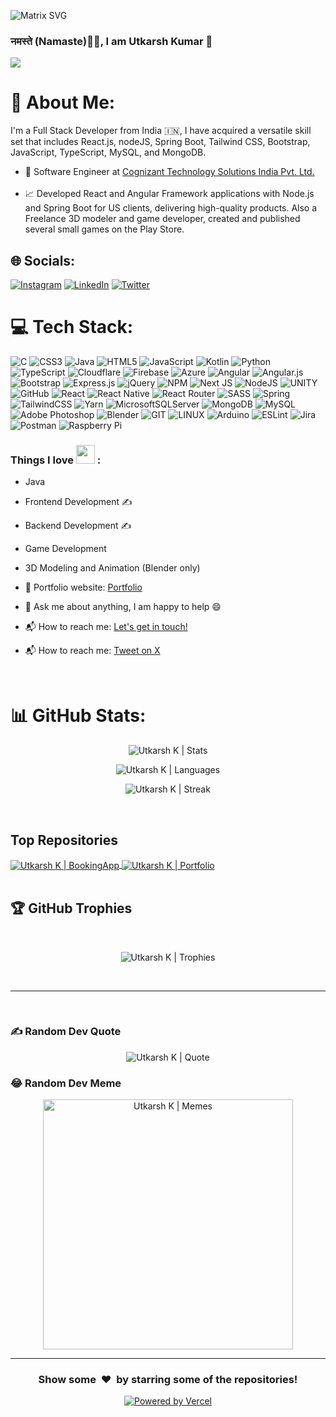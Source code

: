 ![Matrix SVG](https://raw.githubusercontent.com/rodrigograca31/rodrigograca31/master/matrix.svg)

<!-- <h3> नमस्ते (Namaste)🙏🏻, I am Utkarsh Kumar 👋</h3> -->

### नमस्ते (Namaste)🙏🏻, I am Utkarsh Kumar 👋

[![](https://visitcount.itsvg.in/api?id=kutkarshh&icon=0&color=0)](https://visitcount.itsvg.in)

# 💫 About Me:

I'm a Full Stack Developer from India 🇮🇳, I have acquired a versatile skill set that includes React.js, nodeJS, Spring Boot, Tailwind CSS, Bootstrap, JavaScript, TypeScript, MySQL, and MongoDB.

- 💼 Software Engineer at [Cognizant Technology Solutions India Pvt. Ltd. ](https://www.cognizant.com/in/en)<br><br>
- 📈 Developed React and Angular Framework applications with Node.js and Spring Boot for US clients, delivering high-quality products. Also a Freelance 3D modeler and game developer, created and published several small games on the Play Store.<br>

## 🌐 Socials:

[![Instagram](https://img.shields.io/badge/Instagram-%23E4405F.svg?logo=Instagram&logoColor=white)](https://instagram.com/utkarshkrastogi) [![LinkedIn](https://img.shields.io/badge/LinkedIn-%230077B5.svg?logo=linkedin&logoColor=white)](https://linkedin.com/in/kutkarshh) [![Twitter](https://img.shields.io/badge/Twitter-%231DA1F2.svg?logo=Twitter&logoColor=white)](https://twitter.com/Kumar6K1)

# 💻 Tech Stack:

![C](https://img.shields.io/badge/c-%2300599C.svg?style=for-the-badge&logo=c&logoColor=white) ![CSS3](https://img.shields.io/badge/css3-%231572B6.svg?style=for-the-badge&logo=css3&logoColor=white) ![Java](https://img.shields.io/badge/java-%23ED8B00.svg?style=for-the-badge&logo=java&logoColor=white) ![HTML5](https://img.shields.io/badge/html5-%23E34F26.svg?style=for-the-badge&logo=html5&logoColor=white) ![JavaScript](https://img.shields.io/badge/javascript-%23323330.svg?style=for-the-badge&logo=javascript&logoColor=%23F7DF1E) ![Kotlin](https://img.shields.io/badge/kotlin-%230095D5.svg?style=for-the-badge&logo=kotlin&logoColor=white) ![Python](https://img.shields.io/badge/python-3670A0?style=for-the-badge&logo=python&logoColor=ffdd54) ![TypeScript](https://img.shields.io/badge/typescript-%23007ACC.svg?style=for-the-badge&logo=typescript&logoColor=white) ![Cloudflare](https://img.shields.io/badge/Cloudflare-F38020?style=for-the-badge&logo=Cloudflare&logoColor=white) ![Firebase](https://img.shields.io/badge/firebase-%23039BE5.svg?style=for-the-badge&logo=firebase) ![Azure](https://img.shields.io/badge/azure-%230072C6.svg?style=for-the-badge&logo=azure-devops&logoColor=white) ![Angular](https://img.shields.io/badge/angular-%23DD0031.svg?style=for-the-badge&logo=angular&logoColor=white) ![Angular.js](https://img.shields.io/badge/angular.js-%23E23237.svg?style=for-the-badge&logo=angularjs&logoColor=white) ![Bootstrap](https://img.shields.io/badge/bootstrap-%23563D7C.svg?style=for-the-badge&logo=bootstrap&logoColor=white) ![Express.js](https://img.shields.io/badge/express.js-%23404d59.svg?style=for-the-badge&logo=express&logoColor=%2361DAFB) ![jQuery](https://img.shields.io/badge/jquery-%230769AD.svg?style=for-the-badge&logo=jquery&logoColor=white) ![NPM](https://img.shields.io/badge/NPM-%23000000.svg?style=for-the-badge&logo=npm&logoColor=white) ![Next JS](https://img.shields.io/badge/Next-black?style=for-the-badge&logo=next.js&logoColor=white) ![NodeJS](https://img.shields.io/badge/node.js-6DA55F?style=for-the-badge&logo=node.js&logoColor=white) ![UNITY](https://img.shields.io/badge/Unity-%2320232a.svg?style=for-the-badge&logo=unity&logoColor=white) ![GitHub](https://img.shields.io/badge/GitHub-%23121011.svg?style=for-the-badge&logo=github&logoColor=white) ![React](https://img.shields.io/badge/react-%2320232a.svg?style=for-the-badge&logo=react&logoColor=%2361DAFB) ![React Native](https://img.shields.io/badge/react_native-%2320232a.svg?style=for-the-badge&logo=react&logoColor=%2361DAFB) ![React Router](https://img.shields.io/badge/React_Router-CA4245?style=for-the-badge&logo=react-router&logoColor=white) ![SASS](https://img.shields.io/badge/SASS-hotpink.svg?style=for-the-badge&logo=SASS&logoColor=white) ![Spring](https://img.shields.io/badge/spring-%236DB33F.svg?style=for-the-badge&logo=spring&logoColor=white) ![TailwindCSS](https://img.shields.io/badge/tailwindcss-%2338B2AC.svg?style=for-the-badge&logo=tailwind-css&logoColor=white) ![Yarn](https://img.shields.io/badge/yarn-%232C8EBB.svg?style=for-the-badge&logo=yarn&logoColor=white) ![MicrosoftSQLServer](https://img.shields.io/badge/Microsoft%20SQL%20Sever-CC2927?style=for-the-badge&logo=microsoft%20sql%20server&logoColor=white) ![MongoDB](https://img.shields.io/badge/MongoDB-%234ea94b.svg?style=for-the-badge&logo=mongodb&logoColor=white) ![MySQL](https://img.shields.io/badge/mysql-%2300f.svg?style=for-the-badge&logo=mysql&logoColor=white) ![Adobe Photoshop](https://img.shields.io/badge/adobephotoshop-%2331A8FF.svg?style=for-the-badge&logo=adobephotoshop&logoColor=white) ![Blender](https://img.shields.io/badge/blender-%23F5792A.svg?style=for-the-badge&logo=blender&logoColor=white) ![GIT](https://img.shields.io/badge/Git-fc6d26?style=for-the-badge&logo=git&logoColor=white) ![LINUX](https://img.shields.io/badge/Linux-FCC624?style=for-the-badge&logo=linux&logoColor=black) ![Arduino](https://img.shields.io/badge/-Arduino-00979D?style=for-the-badge&logo=Arduino&logoColor=white) ![ESLint](https://img.shields.io/badge/ESLint-4B3263?style=for-the-badge&logo=eslint&logoColor=white) ![Jira](https://img.shields.io/badge/jira-%230A0FFF.svg?style=for-the-badge&logo=jira&logoColor=white) ![Postman](https://img.shields.io/badge/Postman-FF6C37?style=for-the-badge&logo=postman&logoColor=white) ![Raspberry Pi](https://img.shields.io/badge/-RaspberryPi-C51A4A?style=for-the-badge&logo=Raspberry-Pi)

### Things I love <img src="https://media.giphy.com/media/WUlplcMpOCEmTGBtBW/giphy.gif" width="30"> :

- Java
- Frontend Development ✍️
- Backend Development ✍️
- Game Development
- 3D Modeling and Animation (Blender only)

- 🎯 Portfolio website: [Portfolio](https://github.com/kutkarshh/kutkarsh)
- 💬 Ask me about anything, I am happy to help :smile:
- 📬 How to reach me: [Let's get in touch!][linkedin]
- 📬 How to reach me: [Tweet on X][twitter]

<br/>

# 📊 GitHub Stats:

<p align="center">
  <img  alt="Utkarsh K | Stats"  src="https://github-readme-stats.vercel.app/api?username=kutkarshh&theme=radical&hide_border=true&include_all_commits=true&count_private=true" />
</p>
<p align="center"> 
  <img  alt="Utkarsh K | Languages" src="https://github-readme-stats.vercel.app/api/top-langs/?username=kutkarshh&theme=radical&hide_border=true&include_all_commits=true&count_private=true&layout=pie" />
</p>
<p align="center">
  <img alt="Utkarsh K | Streak" src="https://github-readme-streak-stats-five-gules.vercel.app?user=kutkarshh&theme=radical" />
</p>
<br/>

## Top Repositories

<a href="https://github.com/kutkarshh/BookingApp">
  <img align="center" alt="Utkarsh K | BookingApp"  src="https://github-readme-stats.vercel.app/api/pin/?username=kutkarshh&repo=BookingApp&theme=radical" />
</a>
<a href="https://www.linkedin.com/in/kutkarshh">
  <img align="center" alt="Utkarsh K | Portfolio" src="https://github-readme-stats.vercel.app/api/pin/?username=kutkarshh&repo=kutkarsh&theme=radical" />
</a>

<br/>
<br/>

## 🏆 GitHub Trophies

<br/>
<p align="center">
  <img align="center" alt="Utkarsh K | Trophies" src="https://github-profile-trophy.vercel.app/?username=kutkarshh&theme=radical&no-frame=false&no-bg=true&margin-w=4" />
</p>
<br/>

---

<br/>

### ✍️ Random Dev Quote

<p align="center" target="_blank">
  <img alt="Utkarsh K | Quote"  src="https://quotes-github-readme.vercel.app/api?type=horizontal&theme=radical" />
</p>

### 😂 Random Dev Meme

<p align="center">
  <img style="height: 400px;" alt="Utkarsh K | Memes" src="https://randommeme-five.vercel.app/" />
</p>

---

<div align="center">
<h3 align="center">Show some &nbsp;❤️&nbsp; by starring some of the repositories!</h3>

<!--[website]: -->

[linkedin]: https://www.linkedin.com/in/kutkarshh
[twitter]: https://twitter.com/Kumar6K1

<a href="https://vercel.com/"><img alt="Powered by Vercel" title="Powered by Vercel" src="https://img.shields.io/badge/-Powered%20by%20Vercel-6567a5?style=for-the-badge&logo=vercel&logoColor=white"/></a>
